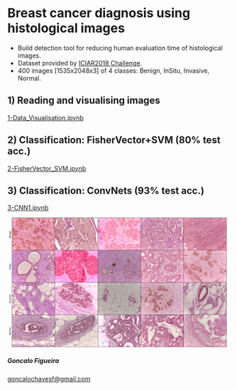 # Breast cancer diagnosis using histological images

- Build detection tool for reducing human evaluation time of histological images.
- Dataset provided by [ICIAR2018 Challenge](https://iciar2018-challenge.grand-challenge.org).
- 400 images [1535x2048x3] of 4 classes: Benign, InSitu, Invasive, Normal.

## 1) Reading and visualising images
[1-Data_Visualisation.ipynb](/notebooks/1-Data_Visualisation.ipynb)

## 2) Classification: FisherVector+SVM (80% test acc.)
[2-FisherVector_SVM.ipynb](/notebooks/2-FisherVector_SVM.ipynb)

## 3) Classification: ConvNets (93% test acc.)
[3-CNN1.ipynb](/notebooks/3-ConvNet1.ipynb)


![alt text](/src/utils/class_examples.png)



##### Goncalo Figueira

goncalochavesf@gmail.com

